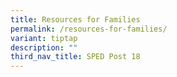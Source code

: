```yaml
---
title: Resources for Families
permalink: /resources-for-families/
variant: tiptap
description: ""
third_nav_title: SPED Post 18
---
```

<p></p>
